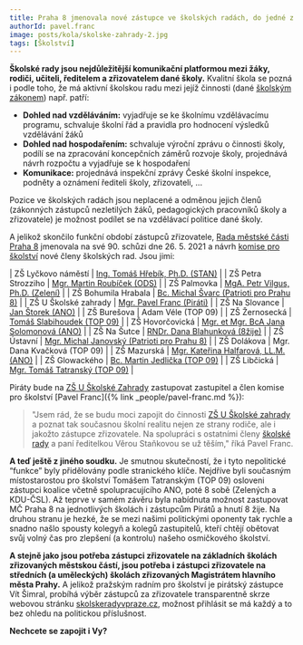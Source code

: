 ```yaml
---
title: Praha 8 jmenovala nové zástupce ve školských radách, do jedné z nich míří i náš Pavel Franc
authorId: pavel.franc
image: posts/kola/skolske-zahrady-2.jpg
tags: [Školství]
---
```

**Školské rady jsou nejdůležitější komunikační platformou mezi žáky, rodiči, učiteli, ředitelem a zřizovatelem dané školy.** Kvalitní škola se pozná i podle toho, že má aktivní školskou radu mezi jejíž činnosti (dané [školským zákonem](https://www.zakonyprolidi.cz/cs/2004-561)) např. patří:

- **Dohled nad vzděláváním:** vyjadřuje se ke školnímu vzdělávacímu programu, schvaluje školní řád a pravidla pro hodnocení výsledků vzdělávání žáků
- **Dohled nad hospodařením:** schvaluje výroční zprávu o činnosti školy, podílí se na zpracování koncepčních záměrů rozvoje školy, projednává návrh rozpočtu a vyjadřuje se k hospodaření
- **Komunikace:** projednává inspekční zprávy České školní inspekce, podněty a oznámení řediteli školy, zřizovateli, ...

Pozice ve školských radách jsou neplacené a odměnou jejich členů (zákonných zástupců nezletilých žáků, pedagogických pracovníků školy a zřizovatele) je možnost podílet se na vzdělávací politice dané školy.

A jelikož skončilo funkční období zástupců zřizovatele, [Rada městské části  Praha 8](https://www.praha8.cz/Rada-mestske-casti-Praha-8.html) jmenovala na své 90. schůzi dne 26. 5. 2021 a návrh [komise pro školství](https://www.praha8.cz/Komise-pro-skolstvi-2018-2022.html) nové členy školských rad. Jsou jimi:

| ZŠ Lyčkovo náměstí | [Ing. Tomáš Hřebík, Ph.D. (STAN)](https://www.praha8.cz/appo/card/74/Hrebik-Tomas.html) |
| ZŠ Petra Strozziho | [Mgr. Martin Roubíček (ODS)](https://www.praha8.cz/appo/card/74/Roubicek-Martin.html) |
| ZŠ Palmovka | [MgA. Petr Vilgus, Ph.D. (Zelení)](https://www.praha8.cz/appo/card/74/Vilgus-Petr.html) |
| ZŠ Bohumila Hrabala | [Bc. Michal Švarc (Patrioti pro Prahu 8)](https://www.praha8.cz/appo/card/74/Svarc-Michal.html) |
| ZŠ U Školské zahrady | [Mgr. Pavel Franc (Piráti)](https://www.praha8.cz/appo/card/74/Franc-Pavel.html) |
| ZŠ Na Slovance | [Jan Štorek (ANO)](https://www.praha8.cz/appo/card/74/Storek-Jan.html) |
| ZŠ Burešova | Adam Véle (TOP 09) |
| ZŠ Žernosecká | [Tomáš Slabihoudek (TOP 09)](https://www.praha8.cz/appo/card/74/Slabihoudek-Tomas.html) |
| ZŠ Hovorčovická | [Mgr. et Mgr. BcA Jana Solomonová (ANO)](https://www.praha8.cz/appo/card/74/Solomonova-Jana.html) |
| ZŠ Na Šutce | [RNDr. Dana Blahunková (8žije)](https://www.praha8.cz/appo/card/74/Blahunkova-Dana.html) |
| ZŠ Ústavní | [Mgr. Michal Janovský (Patrioti pro Prahu 8)](https://www.praha8.cz/appo/card/74/Janovsky-Michal.html) |
| ZŠ Dolákova | Mgr. Dana Kvačková (TOP 09) | 
| ZŠ Mazurská | [Mgr. Kateřina Halfarová, LL.M. (ANO)](https://www.praha8.cz/appo/card/74/Halfarova-Katerina.html) |
| ZŠ Glowackého | [Bc. Martin Jedlička (TOP 09)](https://www.praha8.cz/appo/card/74/Jedlicka-Martin.html) |
| ZŠ Libčická | [Mgr. Tomáš Tatranský (TOP 09)](https://www.praha8.cz/appo/card/74/Tatransky-Tomas.html) |

Piráty bude na [ZŠ U Školské Zahrady](http://www.uskolskezahrady.cz/) zastupovat zastupitel a člen komise pro školství [Pavel Franc]({% link _people/pavel-franc.md %}):

>"Jsem rád, že se budu moci zapojit do činnosti [ZŠ U Školské zahrady](https://www.uskolskezahrady.cz/) a poznat tak současnou školní realitu nejen ze strany rodiče, ale i jakožto zástupce zřizovatele. Na spolupráci s ostatními členy [školské rady](https://www.uskolskezahrady.cz/skolska-rada/) a paní ředitelkou Věrou Staňkovou se už těším," říká Pavel Franc.

**A teď ještě z jiného soudku.** Je smutnou skutečností, že i tyto nepolitické “funkce” byly přidělovány podle stranického klíče. Nejdříve byli současným místostarostou pro školství Tomášem Tatranským (TOP 09) osloveni zástupci koalice včetně spolupracujícího ANO, poté 8 sobě (Zelených a KDU-ČSL). Až teprve v samém závěru byla nabídnuta možnost zastupovat MČ Praha 8 na jednotlivých školách i zástupcům Pirátů a hnutí 8 žije. Na druhou stranu je hezké, že se mezi našimi politickými oponenty tak rychle a snadno našlo spousty kolegyň a kolegů zastupitelů, kteří chtějí obětovat svůj volný čas pro zlepšení (a kontrolu) našeho osmičkového školství.

**A stejně jako jsou potřeba zástupci zřizovatele na základních školách zřizovaných městskou částí, jsou potřeba i zástupci zřizovatele na středních (a uměleckých) školách zřizovaných Magistrátem hlavního města Prahy.** A jelikož pražským radním pro školství je pirátský zástupce Vít Šimral, probíhá výběr zástupců za zřizovatele transparentně skrze webovou stránku [skolskeradyvpraze.cz](https://www.skolskeradyvpraze.cz/), možnost přihlásit se má každý a to bez ohledu na politickou příslušnost. 

**Nechcete se zapojit i Vy?**
